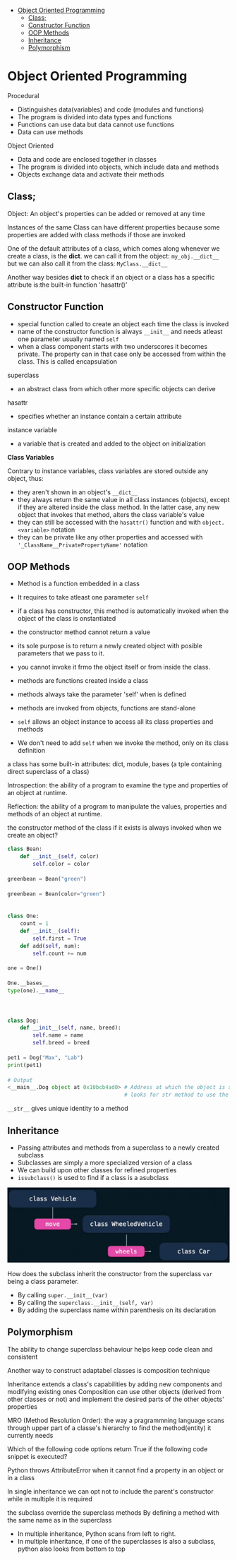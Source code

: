- [Object Oriented Programming](#object-oriented-programming)
	- [Class;](#class)
	- [Constructor Function](#constructor-function)
	- [OOP Methods](#oop-methods)
	- [Inheritance](#inheritance)
	- [Polymorphism](#polymorphism)

# Object Oriented Programming

Procedural

- Distinguishes data(variables) and code (modules and functions)
- The program is divided into data types and functions
- Functions can use data but data cannot use functions
- Data can use methods

Object Oriented

- Data and code are enclosed together in classes
- The program is divided into objects, which include data and methods
- Objects exchange data and activate their methods

## Class;

Object:
An object's properties can be added or removed at any time

Instances of the same Class can have different properties because some properties are added with class methods if those are invoked

One of the default attributes of a class, which comes along whenever we create a class, is the **dict**.
we can call it from the object:
`my_obj.__dict__`
but we can also call it from the class:
`MyClass.__dict__`

Another way besides **dict** to check if an object or a class has a specific attribute is:the built-in function 'hasattr()'

## Constructor Function

- special function called to create an object each time the class is invoked
- name of the constructor function is always `__init__` and needs atleast one parameter usually named `self`
- when a class component starts with two underscores it becomes private. The property can in that case only be accessed from within the class. This is called encapsulation

superclass

- an abstract class from which other more specific objects can derive

hasattr

- specifies whether an instance contain a certain attribute

instance variable

- a variable that is created and added to the object on initialization

**Class Variables**

Contrary to instance variables, class variables are stored outside any object, thus:

- they aren't shown in an object's `__dict__`
- they always return the same value in all class instances (objects), except if they are altered inside the class method. In the latter case, any new object that invokes that method, alters the class variable's value
- they can still be accessed with the `hasattr()` function and with `object.<variable>` notation
- they can be private like any other properties and accessed with `'_ClassName__PrivatePropertyName'` notation

## OOP Methods

- Method is a function embedded in a class
- It requires to take atleast one parameter `self`
- if a class has constructor, this method is automatically invoked when the object of the class is onstantiated
- the constructor method cannot return a value
- its sole purpose is to return a newly created object with posible parameters that we pass to it.
- you cannot invoke it frmo the object itself or from inside the class.
- methods are functions created inside a class
- methods always take the parameter 'self' when is defined
- methods are invoked from objects, functions are stand-alone

- `self` allows an object instance to access all its class properties and methods
- We don't need to add `self` when we invoke the method, only on its class definition

a class has some built-in attributes:
dict, module, bases (a tple containing direct superclass of a class)

Introspection: the ability of a program to examine the type and properties of an object at runtime.

Reflection: the ability of a program to manipulate the values, properties and methods of an object at runtime.

the constructor method of the class if it exists is always invoked when we create an object?

```python
class Bean:
    def __init__(self, color)
        self.color = color

greenbean = Bean("green")

greenbean = Bean(color="green")


class One:
    count = 1
    def __init__(self):
        self.first = True
    def add(self, num):
        self.count += num

one = One()

One.__bases__
type(one).__name__



class Dog:
    def __init__(self, name, breed):
        self.name = name
        self.breed = breed

pet1 = Dog("Max", "Lab")
print(pet1)

# Output
<__main__.Dog object at 0x10bcb4ad0> # Address at which the object is stored in memory.
									 # looks for str method to use the string.

```

`__str__` gives unique identity to a method

## Inheritance

- Passing attributes and methods from a superclass to a newly created subclass
- Subclasses are simply a more specialized version of a class
- We can build upon other classes for refined properties
- `issubclass()` is used to find if a class is a asubclass

![Alt text](../media/inheritance.png)

How does the subclass inherit the constructor from the superclass `var` being a class parameter.

- By calling `super.__init__(var)`
- By calling the `superclass.__init__(self, var)`
- By adding the superclass name within parenthesis on its declaration

## Polymorphism

The ability to change superclass behaviour
helps keep code clean and consistent

Another way to construct adaptabel classes is composition technique

Inheritance extends a class's capabilities by adding new components and modifying existing ones
Composition can use other objects (derived from other classes or not) and implement the desired parts of the other objects' properties


MRO (Method Resolution Order): the way a pragrammning language scans through upper part of a classe's hierarchy to find the method(entity) it currently needs


Which of the following code options return True if the following code snippet is executed?


Python  throws AttributeError when it cannot find a property in an object or in a class

In single inheritance we can opt not to include the parent's constructor while in multiple it is required

the subclass override the superclass methods By defining a method with the same name as in the superclass


- In multiple inheritance, Python scans from left to right.
- In multiple inheritance, if one of the superclasses is also a subclass, python also looks from bottom to top
